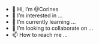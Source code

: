 - 👋 Hi, I’m @Corines
- 👀 I’m interested in ...
- 🌱 I’m currently learning ...
- 💞️ I’m looking to collaborate on ...
- 📫 How to reach me ...

<!---
Corines/Corines is a ✨ special ✨ repository because its `README.md` (this file) appears on your GitHub profile.
You can click the Preview link to take a look at your changes.
--->
